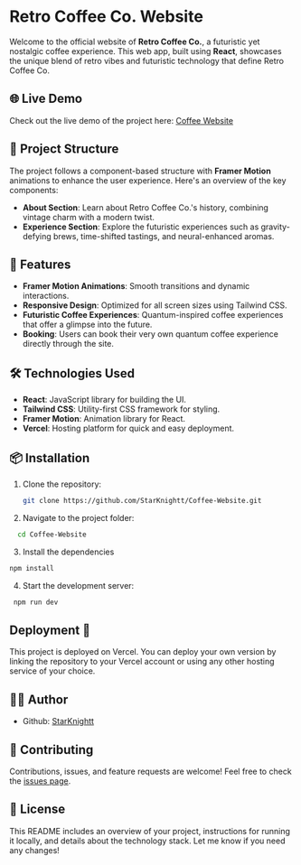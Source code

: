 # Retro Coffee Co. Website

Welcome to the official website of **Retro Coffee Co.**, a futuristic yet nostalgic coffee experience. This web app, built using **React**, showcases the unique blend of retro vibes and futuristic technology that define Retro Coffee Co.

## 🌐 Live Demo

Check out the live demo of the project here:
[Coffee Website](https://coffee-websitee.vercel.app/)

## 📂 Project Structure

The project follows a component-based structure with **Framer Motion** animations to enhance the user experience. Here's an overview of the key components:

- **About Section**: Learn about Retro Coffee Co.'s history, combining vintage charm with a modern twist.
- **Experience Section**: Explore the futuristic experiences such as gravity-defying brews, time-shifted tastings, and neural-enhanced aromas.

## 🚀 Features

- **Framer Motion Animations**: Smooth transitions and dynamic interactions.
- **Responsive Design**: Optimized for all screen sizes using Tailwind CSS.
- **Futuristic Coffee Experiences**: Quantum-inspired coffee experiences that offer a glimpse into the future.
- **Booking**: Users can book their very own quantum coffee experience directly through the site.

## 🛠️ Technologies Used

- **React**: JavaScript library for building the UI.
- **Tailwind CSS**: Utility-first CSS framework for styling.
- **Framer Motion**: Animation library for React.
- **Vercel**: Hosting platform for quick and easy deployment.

## 📦 Installation

1. Clone the repository:

   ```bash
   git clone https://github.com/StarKnightt/Coffee-Website.git
   ```
2. Navigate to the project folder:

  ``` bash
    cd Coffee-Website
   ```
3. Install the dependencies

  ``` bash
  npm install
  ```

4. Start the development server:
```bash
 npm run dev 
```
## Deployment 🚀
This project is deployed on Vercel. You can deploy your own version by linking the repository to your Vercel account or using any other hosting service of your choice.

## 🧑‍💻 Author

- Github: [StarKnightt](https://github.com/StarKnightt)

## 🤝 Contributing

Contributions, issues, and feature requests are welcome! Feel free to check the [issues page](https://github.com/StarKnightt/Coffee-Website/issues).

## 📝 License


This README includes an overview of your project, instructions for running it locally, and details about the technology stack. Let me know if you need any changes!